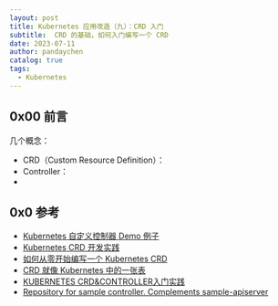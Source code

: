 ```yaml
---
layout: post
title: Kubernetes 应用改造（九）：CRD 入门
subtitle:  CRD 的基础，如何入门编写一个 CRD
date: 2023-07-11
author: pandaychen
catalog: true
tags:
  - Kubernetes
---
```


## 0x00 前言
几个概念：

- CRD（Custom Resource Definition）：
- Controller：
- 


##  0x0 参考
- [Kubernetes 自定义控制器 Demo 例子](https://github.com/domac/crddemo)
- [Kubernetes CRD 开发实践](https://lihaoquan.me/posts/k8s-crd-develop/)
- [如何从零开始编写一个 Kubernetes CRD](https://cloudnative.to/blog/kubernetes-crd-quick-start/)
- [CRD 就像 Kubernetes 中的一张表](https://zhuanlan.zhihu.com/p/260797410)
- [KUBERNETES CRD&CONTROLLER入门实践](https://davidlovezoe.club/wordpress/archives/690)
- [Repository for sample controller. Complements sample-apiserver](https://github.com/kubernetes/sample-controller)